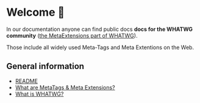 # Welcome 🎉

In our documentation anyone can find public docs **docs for the WHATWG community** ([the MetaExtensions part of WHATWG](https://wiki.whatwg.org/wiki/MetaExtensions)).

Those include all widely used Meta-Tags and Meta Extentions on the Web.

## General information

- [README](README)
- [What are MetaTags & Meta Extensions?](MetaExtensions)
- [What is WHATWG?](WHATWG)